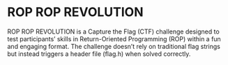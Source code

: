 # ROP ROP REVOLUTION
ROP ROP REVOLUTION is a Capture the Flag (CTF) challenge designed to test participants’ skills in Return-Oriented Programming (ROP) within a fun and engaging format. The challenge doesn’t rely on traditional flag strings but instead triggers a header file (flag.h) when solved correctly.
